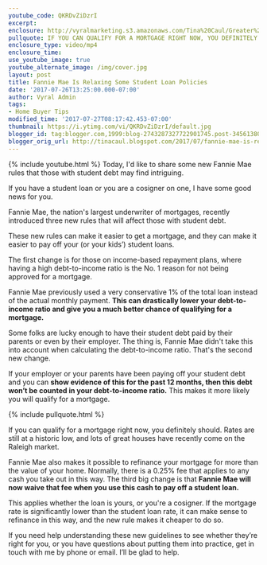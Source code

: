 ```yaml
---
youtube_code: QKRDvZiDzrI
excerpt:
enclosure: http://vyralmarketing.s3.amazonaws.com/Tina%20Caul/Greater%20Raleigh%20Real%20Estate-%20Fannie%20Mae%20Is%20Relaxing%20Some%20Student%20Loan%20Policies.mp4
pullquote: IF YOU CAN QUALIFY FOR A MORTGAGE RIGHT NOW, YOU DEFINITELY SHOULD.
enclosure_type: video/mp4
enclosure_time:
use_youtube_image: true
youtube_alternate_image: /img/cover.jpg
layout: post
title: Fannie Mae Is Relaxing Some Student Loan Policies
date: '2017-07-26T13:25:00.000-07:00'
author: Vyral Admin
tags:
- Home Buyer Tips
modified_time: '2017-07-27T08:17:42.453-07:00'
thumbnail: https://i.ytimg.com/vi/QKRDvZiDzrI/default.jpg
blogger_id: tag:blogger.com,1999:blog-2743287327722901745.post-3456138076665508311
blogger_orig_url: http://tinacaul.blogspot.com/2017/07/fannie-mae-is-relaxing-some-student.html
---
```

{% include youtube.html %}
Today, I'd like to share some new Fannie Mae rules that those with student debt may find intriguing.

If you have a student loan or you are a cosigner on one, I have some good news for you.

Fannie Mae, the nation's largest underwriter of mortgages, recently introduced three new rules that will affect those with student debt.

These new rules can make it easier to get a mortgage, and they can make it easier to pay off your (or your kids’) student loans.

The first change is for those on income-based repayment plans, where having a high debt-to-income ratio is the No. 1 reason for not being approved for a mortgage.

Fannie Mae previously used a very conservative 1% of the total loan instead of the actual monthly payment. **This can drastically lower your debt-to-income ratio and give you a much better chance of qualifying for a mortgage.**

Some folks are lucky enough to have their student debt paid by their parents or even by their employer. The thing is, Fannie Mae didn't take this into account when calculating the debt-to-income ratio. That's the second new change.

If your employer or your parents have been paying off your student debt and you can **show evidence of this for the past 12 months, then this debt won’t be counted in your debt-to-income ratio.** This makes it more likely you will qualify for a mortgage.

{% include pullquote.html %}

If you can qualify for a mortgage right now, you definitely should. Rates are still at a historic low, and lots of great houses have recently come on the Raleigh market.

Fannie Mae also makes it possible to refinance your mortgage for more than the value of your home. Normally, there is a 0.25% fee that applies to any cash you take out in this way.
The third big change is that **Fannie Mae will now waive that fee when you use this cash to pay off a student loan.**

This applies whether the loan is yours, or you're a cosigner. If the mortgage rate is significantly lower than the student loan rate, it can make sense to refinance in this way, and the new rule makes it cheaper to do so.

If you need help understanding these new guidelines to see whether they’re right for you, or you have questions about putting them into practice, get in touch with me by phone or email. I’ll be glad to help.
